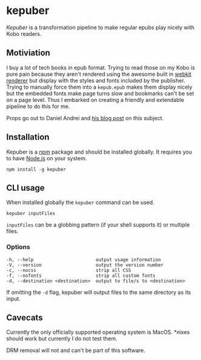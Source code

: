 # kepuber

*Kepuber* is a transformation pipeline to make regular epubs play nicely with Kobo readers.

## Motiviation

I buy a lot of tech books in epub format. Trying to read those on my Kobo is pure pain because they aren't rendered using the awesome built in [webkit renderer](http://readium.org/) but display with the styles and fonts included by the publisher. Trying to manually force them into a `kepub.epub` makes them display nicely but the embedded fonts make page turns slow and bookmarks can't be set on a page level. Thus I embarked on creating a friendly and extendable pipeline to do this for me.

Props go out to Daniel Andrei and [his blog post](http://dsandrei.blogspot.de/2012/07/koboish-ebooks.html) on this subject.

## Installation

Kepuber is a [npm](https://www.npmjs.com/) package and should be installed globally. It requires you to have [Node.js](http://nodejs.org/) on your system.

```shell
npm install -g kepuber
```

## CLI usage

When installed globally the `kepuber` command can be used.

```shell
kepuber inputFiles
```

`inputFiles` can be a globbing pattern (if your shell supports it) or multiple files.

### Options

```
-h, --help                       output usage information
-V, --version                    output the version number
-c, --nocss                      strip all CSS
-f, --nofonts                    strip all custom fonts
-d, --destination <destination>  output to file/s to <destination>
```
If omitting the `-d` flag, kepuber will output files to the same directory as its input.

## Cavecats
Currently the only officially supported operating system is MacOS. *nixes should work but currently I do not test them.

DRM removal will not and can't be part of this software.
